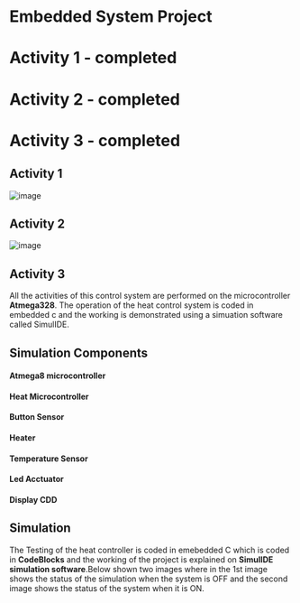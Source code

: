 # Embedded System Project


# Activity 1 - completed
# Activity 2 - completed
# Activity 3 - completed


## Activity 1

![image](https://github.com/stepin314196/Emb-C/blob/main/simulation/Activity1.%20ON.PNG)

## Activity 2

![image](https://github.com/stepin314196/Emb-C/blob/main/simulation/Activity2.%20ON.PNG)

## Activity 3





All the activities of this control system are performed on the microcontroller **Atmega328**.
The operation of the heat control system is coded in embedded c and the working is demonstrated using a simuation software called SimulIDE.


## Simulation Components

#### Atmega8 microcontroller
#### Heat Microcontroller
#### Button Sensor
#### Heater
#### Temperature Sensor
#### Led Acctuator
#### Display CDD

## Simulation

The Testing of the heat controller is coded in emebedded C which is coded in **CodeBlocks** and the working of the project is explained on **SimulIDE simulation software**.Below shown two images where in the 1st image shows the status of the simulation when the system is OFF and the second image shows the status of the system when it is ON.




